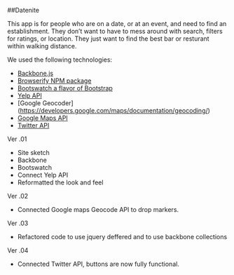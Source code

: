##Datenite

This app is for people who are on a date, or at an event, and need to find an establishment.  They don’t want to have to mess around with search, filters for ratings, or location. They just want to find the best bar or resturant within walking distance.

We used the following technologies:

* [Backbone.js](https://backbonejs.org) 
* [Browserify NPM package](http://browserify.org/)
* [Bootswatch a flavor of Bootstrap](http://bootswatch.com/)
* [Yelp API](http://www.yelp.com/developers/documentation)
* [Google Geocoder] (https://developers.google.com/maps/documentation/geocoding/)
* [Google Maps API](https://developers.google.com/maps/) 
* [Twitter API](https://dev.twitter.com/)

Ver .01 
* Site sketch
* Backbone
* Bootswatch
* Connect Yelp API
* Reformatted the look and feel

Ver .02 
* Connected Google maps Geocode API to drop markers.

Ver .03
* Refactored code to use jquery deffered and to use backbone collections

Ver .04
* Connected Twitter API, buttons are now fully functional.  




